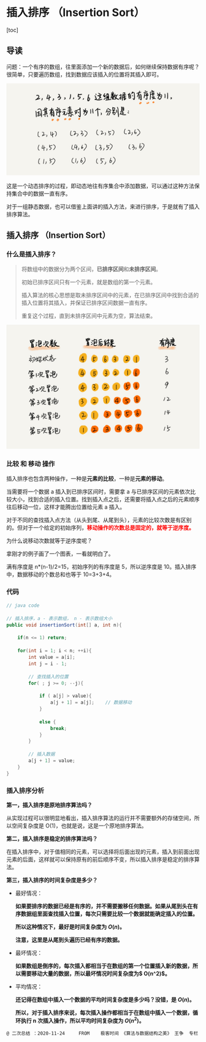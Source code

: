 # 插入排序 （Insertion Sort）

[toc]

## 导读

问题：一个有序的数组，往里面添加一个新的数据后，如何继续保持数据有序呢？很简单，只要遍历数组，找到数据应该插入的位置将其插入即可。

<img src="Resources/08.jpg" style="zoom:50%;" />

这是一个动态排序的过程，即动态地往有序集合中添加数据，可以通过这种方法保持集合中的数据一直有序。

对于一组静态数据，也可以借鉴上面讲的插入方法，来进行排序，于是就有了插入排序算法。

## 插入排序 （Insertion Sort）

### 什么是插入排序？

> 将数组中的数据分为两个区间，**已排序区间**和**未排序区间**。
>
> 初始已排序区间只有一个元素，就是数组的第一个元素。
>
> 插入算法的核心思想是取未排序区间中的元素，在已排序区间中找到合适的插入位置将其插入，并保证已排序区间数据一直有序。
>
> 重复这个过程，直到未排序区间中元素为空，算法结束。

<img src="Resources/09.jpg" style="zoom:50%;" />

###  比较 和 移动 操作

插入排序也包含两种操作，一种是**元素的比较**，一种是**元素的移动**。

当需要将一个数据 a 插入到已排序区间时，需要拿 a 与已排序区间的元素依次比较大小，找到合适的插入位置。找到插入点之后，还需要将插入点之后的元素顺序往后移动一位，这样才能腾出位置给元素 a 插入。

对于不同的查找插入点方法（从头到尾、从尾到头），元素的比较次数是有区别的。但对于一个给定的初始序列，**<font color="red">移动操作的次数总是固定的，就等于逆序度。</font>**

为什么说移动次数就等于逆序度呢？

拿刚才的例子画了一个图表，一看就明白了。

满有序度是 n*(n-1)/2=15，初始序列的有序度是 5，所以逆序度是 10。插入排序中，数据移动的个数总和也等于 10=3+3+4。

### 代码

```java
// java code

// 插入排序，a - 表示数组， n - 表示数组大小
public void insertionSort(int[] a, int n){
    
    if(n <= 1) return;
    
    for(int i = 1; i < n; ++i){
        int value = a[i];
        int j = i - 1;
        
        // 查找插入的位置
        for( ; j >= 0; --j){
            
            if ( a[j] > value){
                a[j + 1] = a[j];	// 数据移动
            } 
            
            else {
            	break;    
            }
        }
     
        // 插入数据
        a[j + 1] = value;
    }
}
```

### 插入排序分析

**第一，插入排序是原地排序算法吗？**

从实现过程可以很明显地看出，插入排序算法的运行并不需要额外的存储空间，所以空间复杂度是 O(1)，也就是说，这是一个原地排序算法。

**第二，插入排序是稳定的排序算法吗？**

在插入排序中，对于值相同的元素，可以选择将后面出现的元素，插入到前面出现元素的后面，这样就可以保持原有的前后顺序不变，所以插入排序是稳定的排序算法。

**第三，插入排序的时间复杂度是多少？**

- 最好情况：

  **如果要排序的数据已经是有序的，并不需要搬移任何数据。如果从尾到头在有序数据组里面查找插入位置，每次只需要比较一个数据就能确定插入的位置。**

  **所以这种情况下，最好是时间复杂度为 $O(n)$。**

  **注意，这里是从尾到头遍历已经有序的数据。**

- 最坏情况：

  **如果数组是倒序的，每次插入都相当于在数组的第一个位置插入新的数据，所以需要移动大量的数据，所以最坏情况时间复杂度为$ O(n^2)$。**

- 平均情况：

  **还记得在数组中插入一个数据的平均时间复杂度是多少吗？没错，是 $O(n)$。**

  **所以，对于插入排序来说，每次插入操作都相当于在数组中插入一个数据，循环执行 n 次插入操作，所以平均时间复杂度为 $O(n^2)$。**

`@ 二次总结 ：2020-11-24 	FROM	极客时间 《算法与数据结构之美》 王争  专栏` 